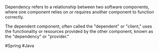 Dependency refers to a relationship between two software components, where one component relies on or requires another component to function correctly. 

The dependent component, often called the "dependent" or "client," uses the functionality or resources provided by the other component, known as the "dependency" or "provider."

#Spring #Java 